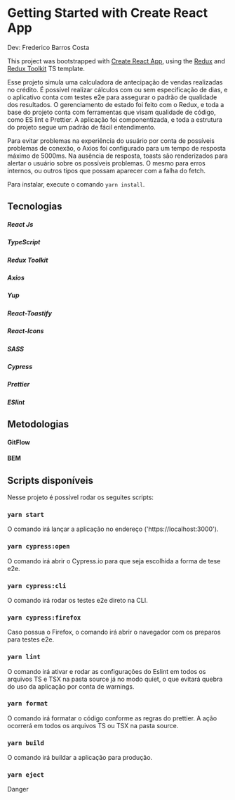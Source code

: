 # Getting Started with Create React App

Dev: Frederico Barros Costa

This project was bootstrapped with [Create React App](https://github.com/facebook/create-react-app), using the [Redux](https://redux.js.org/) and [Redux Toolkit](https://redux-toolkit.js.org/) TS template.

Esse projeto simula uma calculadora de antecipação de vendas realizadas no crédito. É possível realizar cálculos com ou sem especificação de dias, e o aplicativo conta com testes e2e para assegurar o padrão de qualidade dos resultados. O gerenciamento de estado foi feito com o Redux, e toda a base do projeto conta com ferramentas que visam qualidade de código, como ES lint e Prettier. A aplicação foi componentizada, e toda a estrutura do projeto segue um padrão de fácil entendimento.

Para evitar problemas na experiência do usuário por conta de possíveis problemas de conexão, o Axios foi configurado para um tempo de resposta máximo de 5000ms. Na ausência de resposta, toasts são renderizados para alertar o usuário sobre os possíveis problemas. O mesmo para erros internos, ou outros tipos que possam aparecer com a falha do fetch.

Para instalar, execute o comando `yarn install`.

## Tecnologias

##### React Js

##### TypeScript

##### Redux Toolkit

##### Axios

##### Yup

##### React-Toastify

##### React-Icons

##### SASS

##### Cypress

##### Prettier

##### ESlint

## Metodologias

#### GitFlow

#### BEM

## Scripts disponíveis

Nesse projeto é possível rodar os seguites scripts:

### `yarn start`

O comando irá lançar a aplicação no endereço ('https://localhost:3000').

### `yarn cypress:open`

O comando irá abrir o Cypress.io para que seja escolhida a forma de tese e2e.

### `yarn cypress:cli`

O comando irá rodar os testes e2e direto na CLI.

### `yarn cypress:firefox`

Caso possua o Firefox, o comando irá abrir o navegador com os preparos para testes e2e.

### `yarn lint`

O comando irá ativar e rodar as configurações do Eslint em todos os arquivos TS e TSX na pasta source já no modo quiet, o que evitará quebra do uso da aplicação por conta de warnings.

### `yarn format`

O comando irá formatar o código conforme as regras do prettier. A ação ocorrerá em todos os arquivos TS ou TSX na pasta source.

### `yarn build`

O comando irá buildar a aplicação para produção.

### `yarn eject`

Danger
